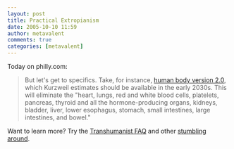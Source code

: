 ```yaml
---
layout: post
title: Practical Extropianism
date: 2005-10-10 11:59
author: metavalent
comments: true
categories: [metavalent]
---
```

Today on philly.com:<blockquote>But let's get to specifics. Take, for instance, <a href="https://www.philly.com/mld/inquirer/news/magazine/daily/12862092.htm">human body version 2.0</a>, which Kurzweil estimates should be available in the early 2030s. This will eliminate the "heart, lungs, red and white blood cells, platelets, pancreas, thyroid and all the hormone-producing organs, kidneys, bladder, liver, lower esophagus, stomach, small intestines, large intestines, and bowel."</blockquote>
Want to learn more? Try the <a href="https://www.extropy.org/faq.htm">Transhumanist FAQ</a> and other <a href="https://search.stumbleupon.com/?q=extropian">stumbling around</a>.
